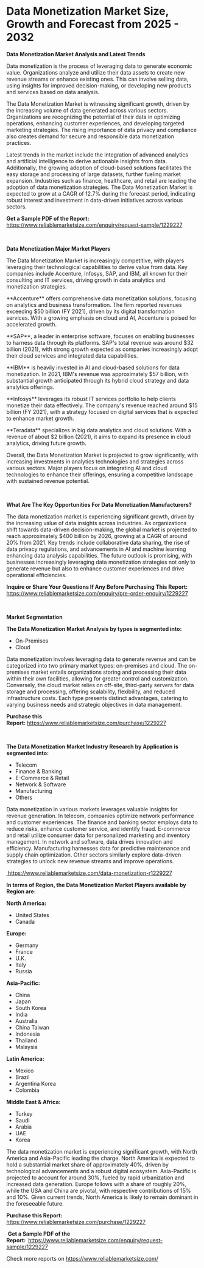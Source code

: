 <p><h1>Data Monetization Market Size, Growth and Forecast from 2025 - 2032</h1></p><p><strong>Data Monetization Market Analysis and Latest Trends</strong></p>
<p><p>Data monetization is the process of leveraging data to generate economic value. Organizations analyze and utilize their data assets to create new revenue streams or enhance existing ones. This can involve selling data, using insights for improved decision-making, or developing new products and services based on data analysis.</p><p>The Data Monetization Market is witnessing significant growth, driven by the increasing volume of data generated across various sectors. Organizations are recognizing the potential of their data in optimizing operations, enhancing customer experiences, and developing targeted marketing strategies. The rising importance of data privacy and compliance also creates demand for secure and responsible data monetization practices.</p><p>Latest trends in the market include the integration of advanced analytics and artificial intelligence to derive actionable insights from data. Additionally, the growing adoption of cloud-based solutions facilitates the easy storage and processing of large datasets, further fueling market expansion. Industries such as finance, healthcare, and retail are leading the adoption of data monetization strategies. The Data Monetization Market is expected to grow at a CAGR of 12.7% during the forecast period, indicating robust interest and investment in data-driven initiatives across various sectors.</p></p>
<p><strong>Get a Sample PDF of the Report:&nbsp;</strong> <a href="https://www.reliablemarketsize.com/enquiry/request-sample/1229227?utm_campaign=2337&utm_medium=2&utm_source=Github&utm_content=ia&utm_term=10032025&utm_id=data-monetization">https://www.reliablemarketsize.com/enquiry/request-sample/1229227</a></p>
<p>&nbsp;</p>
<p><strong>Data Monetization Major Market Players</strong></p>
<p><p>The Data Monetization Market is increasingly competitive, with players leveraging their technological capabilities to derive value from data. Key companies include Accenture, Infosys, SAP, and IBM, all known for their consulting and IT services, driving growth in data analytics and monetization strategies. </p><p>**Accenture** offers comprehensive data monetization solutions, focusing on analytics and business transformation. The firm reported revenues exceeding $50 billion (FY 2021), driven by its digital transformation services. With a growing emphasis on cloud and AI, Accenture is poised for accelerated growth.</p><p>**SAP**, a leader in enterprise software, focuses on enabling businesses to harness data through its platforms. SAP's total revenue was around $32 billion (2021), with strong growth expected as companies increasingly adopt their cloud services and integrated data capabilities.</p><p>**IBM** is heavily invested in AI and cloud-based solutions for data monetization. In 2021, IBM's revenue was approximately $57 billion, with substantial growth anticipated through its hybrid cloud strategy and data analytics offerings.</p><p>**Infosys** leverages its robust IT services portfolio to help clients monetize their data effectively. The company's revenue reached around $15 billion (FY 2021), with a strategy focused on digital services that is expected to enhance market growth.</p><p>**Teradata** specializes in big data analytics and cloud solutions. With a revenue of about $2 billion (2021), it aims to expand its presence in cloud analytics, driving future growth.</p><p>Overall, the Data Monetization Market is projected to grow significantly, with increasing investments in analytics technologies and strategies across various sectors. Major players focus on integrating AI and cloud technologies to enhance their offerings, ensuring a competitive landscape with sustained revenue potential.</p></p>
<p>&nbsp;</p>
<p><strong>What Are The Key Opportunities For Data Monetization Manufacturers?</strong></p>
<p><p>The data monetization market is experiencing significant growth, driven by the increasing value of data insights across industries. As organizations shift towards data-driven decision-making, the global market is projected to reach approximately $400 billion by 2026, growing at a CAGR of around 20% from 2021. Key trends include collaborative data sharing, the rise of data privacy regulations, and advancements in AI and machine learning enhancing data analysis capabilities. The future outlook is promising, with businesses increasingly leveraging data monetization strategies not only to generate revenue but also to enhance customer experiences and drive operational efficiencies.</p></p>
<p><strong>Inquire or Share Your Questions If Any Before Purchasing This Report:</strong> <a href="https://www.reliablemarketsize.com/enquiry/pre-order-enquiry/1229227?utm_campaign=2337&utm_medium=2&utm_source=Github&utm_content=ia&utm_term=10032025&utm_id=data-monetization">https://www.reliablemarketsize.com/enquiry/pre-order-enquiry/1229227</a></p>
<p>&nbsp;</p>
<p><strong>Market Segmentation</strong></p>
<p><strong>The Data Monetization Market Analysis by types is segmented into:</strong></p>
<p><ul><li>On-Premises</li><li>Cloud</li></ul></p>
<p><p>Data monetization involves leveraging data to generate revenue and can be categorized into two primary market types: on-premises and cloud. The on-premises market entails organizations storing and processing their data within their own facilities, allowing for greater control and customization. Conversely, the cloud market relies on off-site, third-party servers for data storage and processing, offering scalability, flexibility, and reduced infrastructure costs. Each type presents distinct advantages, catering to varying business needs and strategic objectives in data management.</p></p>
<p><strong>Purchase this Report:&nbsp;</strong><a href="https://www.reliablemarketsize.com/purchase/1229227?utm_campaign=2337&utm_medium=2&utm_source=Github&utm_content=ia&utm_term=10032025&utm_id=data-monetization">https://www.reliablemarketsize.com/purchase/1229227</a></p>
<p>&nbsp;</p>
<p><strong>The Data Monetization Market Industry Research by Application is segmented into:</strong></p>
<p><ul><li>Telecom</li><li>Finance & Banking</li><li>E-Commerce & Retail</li><li>Network & Software</li><li>Manufacturing</li><li>Others</li></ul></p>
<p><p>Data monetization in various markets leverages valuable insights for revenue generation. In telecom, companies optimize network performance and customer experiences. The finance and banking sector employs data to reduce risks, enhance customer service, and identify fraud. E-commerce and retail utilize consumer data for personalized marketing and inventory management. In network and software, data drives innovation and efficiency. Manufacturing harnesses data for predictive maintenance and supply chain optimization. Other sectors similarly explore data-driven strategies to unlock new revenue streams and improve operations.</p></p>
<p><a href="https://www.reliablemarketsize.com/data-monetization-r1229227?utm_campaign=2337&utm_medium=2&utm_source=Github&utm_content=ia&utm_term=10032025&utm_id=data-monetization">&nbsp;https://www.reliablemarketsize.com/data-monetization-r1229227</a></p>
<p><strong>In terms of Region, the Data Monetization Market Players available by Region are:</strong></p>
<p>
    <p> <strong> North America: </strong>
        <ul>
            <li>United States</li>
            <li>Canada</li>
        </ul>
        </p> 
    <p> <strong> Europe: </strong>
        <ul>
            <li>Germany</li>
            <li>France</li>
            <li>U.K.</li>
            <li>Italy</li>
            <li>Russia</li>
        </ul>
        </p> 
    <p> <strong> Asia-Pacific: </strong>
        <ul>
            <li>China</li>
            <li>Japan</li>
            <li>South Korea</li>
            <li>India</li>
            <li>Australia</li>
            <li>China Taiwan</li>
            <li>Indonesia</li>
            <li>Thailand</li>
            <li>Malaysia</li>
        </ul>
        </p> 
    <p> <strong> Latin America: </strong>
        <ul>
            <li>Mexico</li>
            <li>Brazil</li>
            <li>Argentina Korea</li>
            <li>Colombia</li>
        </ul>
        </p> 
    <p> <strong> Middle East & Africa: </strong>
        <ul>
            <li>Turkey</li>
            <li>Saudi</li>
            <li>Arabia</li>
            <li>UAE</li>
            <li>Korea</li>
        </ul>
    </p>
    </p>
<p><p>The data monetization market is experiencing significant growth, with North America and Asia-Pacific leading the charge. North America is expected to hold a substantial market share of approximately 40%, driven by technological advancements and a robust digital ecosystem. Asia-Pacific is projected to account for around 30%, fueled by rapid urbanization and increased data generation. Europe follows with a share of roughly 20%, while the USA and China are pivotal, with respective contributions of 15% and 10%. Given current trends, North America is likely to remain dominant in the foreseeable future.</p></p>
<p><strong>Purchase this Report: </strong><a href="https://www.reliablemarketsize.com/purchase/1229227?utm_campaign=2337&utm_medium=2&utm_source=Github&utm_content=ia&utm_term=10032025&utm_id=data-monetization">https://www.reliablemarketsize.com/purchase/1229227</a></p>
<p>&nbsp;<strong>Get a Sample PDF of the Report:&nbsp;&nbsp;</strong><a href="https://www.reliablemarketsize.com/enquiry/request-sample/1229227?utm_campaign=2337&utm_medium=2&utm_source=Github&utm_content=ia&utm_term=10032025&utm_id=data-monetization">https://www.reliablemarketsize.com/enquiry/request-sample/1229227</a></p>
<p><strong></strong></p>
<p>Check more reports on <a href="https://www.reliablemarketsize.com/?utm_campaign=2337&utm_medium=2&utm_source=Github&utm_content=ia&utm_term=10032025&utm_id=data-monetization">https://www.reliablemarketsize.com/</a></p>
